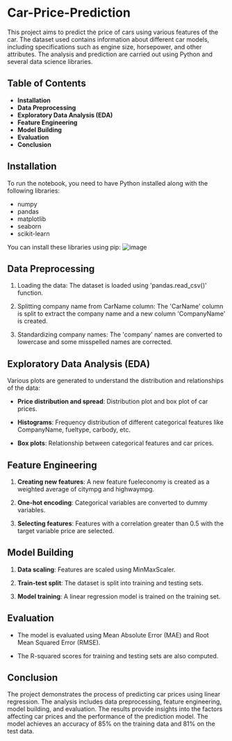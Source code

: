 # Car-Price-Prediction

This project aims to predict the price of cars using various features of the car. The dataset used contains information about different car models, including specifications such as engine size, horsepower, and other attributes. The analysis and prediction are carried out using Python and several data science libraries.

## Table of Contents
* **Installation**
* **Data Preprocessing**
* **Exploratory Data Analysis (EDA)**
* **Feature Engineering**
* **Model Building**
* **Evaluation**
* **Conclusion**

## Installation
To run the notebook, you need to have Python installed along with the following libraries:
* numpy
* pandas
* matplotlib
* seaborn
* scikit-learn
  
You can install these libraries using pip:
![image](https://github.com/Ashar18/Car-Price-Prediction/assets/64865488/0617c80b-ac10-4a74-a541-17be0eedfc89)

## Data Preprocessing
1. Loading the data: The dataset is loaded using 'pandas.read_csv()' function.

2. Splitting company name from CarName column: The 'CarName' column is split to extract the company name and a new column 'CompanyName' is created.

3. Standardizing company names: The 'company' names are converted to lowercase and some misspelled names are corrected.

## Exploratory Data Analysis (EDA)
Various plots are generated to understand the distribution and relationships of the data:

* **Price distribution and spread**: Distribution plot and box plot of car prices.
  
* **Histograms**: Frequency distribution of different categorical features like CompanyName, fueltype, carbody, etc.
  
* **Box plots**: Relationship between categorical features and car prices.

## Feature Engineering
1. **Creating new features**: A new feature fueleconomy is created as a weighted average of citympg and highwaympg.

2. **One-hot encoding**: Categorical variables are converted to dummy variables.

3. **Selecting features**: Features with a correlation greater than 0.5 with the target variable price are selected.

## Model Building
1. **Data scaling**: Features are scaled using MinMaxScaler.

2. **Train-test split**: The dataset is split into training and testing sets.

3. **Model training**: A linear regression model is trained on the training set.

## Evaluation
* The model is evaluated using Mean Absolute Error (MAE) and Root Mean Squared Error (RMSE).

* The R-squared scores for training and testing sets are also computed.

## Conclusion
The project demonstrates the process of predicting car prices using linear regression. The analysis includes data preprocessing, feature engineering, model building, and evaluation. The results provide insights into the factors affecting car prices and the performance of the prediction model. The model achieves an accuracy of 85% on the training data and 81% on the test data.
